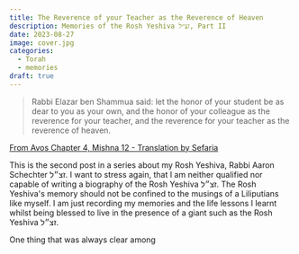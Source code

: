 ```yaml
---
title: The Reverence of your Teacher as the Reverence of Heaven
description: Memories of the Rosh Yeshiva זצ״ל, Part II
date: 2023-08-27
image: cover.jpg
categories:
  - Torah
  - memories
draft: true
---
```


> Rabbi Elazar ben Shammua said: let the honor of your student be as dear to you as your own, and the honor of your colleague as the reverence for your teacher, and the reverence for your teacher as the reverence of heaven.

[From Avos Chapter 4, Mishna 12 - Translation by Sefaria](https://www.sefaria.org.il/Pirkei_Avot.4.12?lang=bi&with=all&lang2=en)

This is the second post in a series about my Rosh Yeshiva, Rabbi Aaron Schechter זצ״ל. I want to stress again, that I am neither qualified nor capable of writing a biography of the Rosh Yeshiva זצ״ל. The Rosh Yeshiva's memory should not be confined to the musings of a Liliputians like myself. I am just recording my memories and the life lessons I learnt whilst being blessed to live in the presence of a giant such as the Rosh Yeshiva זצ״ל.

One thing that was always clear among
